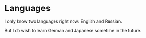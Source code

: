 # Languages

I only know two languages right now: English and Russian.

But I do wish to learn German and Japanese sometime in the future.
